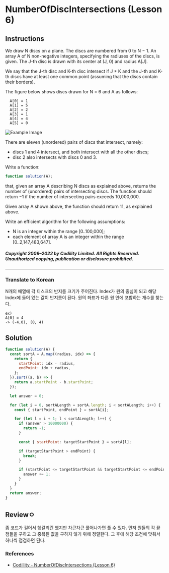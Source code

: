 # NumberOfDiscIntersections (Lesson 6)

## Instructions

We draw N discs on a plane. The discs are numbered from 0 to N − 1. An array A of N non-negative integers, specifying the radiuses of the discs, is given. The J-th disc is drawn with its center at (J, 0) and radius A[J].

We say that the J-th disc and K-th disc intersect if J ≠ K and the J-th and K-th discs have at least one common point (assuming that the discs contain their borders).

The figure below shows discs drawn for N = 6 and A as follows:

```
  A[0] = 1
  A[1] = 5
  A[2] = 2
  A[3] = 1
  A[4] = 4
  A[5] = 0
```

![Example Image](https://codility-frontend-prod.s3.amazonaws.com/media/task_static/number_of_disc_intersections/static/images/auto/0eed8918b13a735f4e396c9a87182a38.png)

There are eleven (unordered) pairs of discs that intersect, namely:

- discs 1 and 4 intersect, and both intersect with all the other discs;
- disc 2 also intersects with discs 0 and 3.

Write a function:

```js
function solution(A);
```

that, given an array A describing N discs as explained above, returns the number of (unordered) pairs of intersecting discs. The function should return −1 if the number of intersecting pairs exceeds 10,000,000.

Given array A shown above, the function should return 11, as explained above.

Write an efficient algorithm for the following assumptions:

- N is an integer within the range [0..100,000];
- each element of array A is an integer within the range [0..2,147,483,647].

##### Copyright 2009–2022 by Codility Limited. All Rights Reserved. Unauthorized copying, publication or disclosure prohibited.

---

### Translate to Korean

N개의 배열에 각 디스크의 반지름 크기가 주어진다. Index가 원의 중심이 되고 해당 Index에 들어 있는 값이 반지름이 된다. 원의 좌표가 다른 원 안에 포함하는 개수를 찾는다.

```
ex)
A[0] = 4
-> (-4,0), (0, 4)
```

## Solution

```js
function solution(A) {
  const sortA = A.map((radius, idx) => {
    return {
      startPoint: idx - radius,
      endPoint: idx + radius,
    };
  }).sort((a, b) => {
    return a.startPoint - b.startPoint;
  });

  let answer = 0;

  for (let i = 0, sortALength = sortA.length; i < sortALength; i++) {
    const { startPoint, endPoint } = sortA[i];

    for (let l = i + 1; l < sortALength; l++) {
      if (answer > 10000000) {
        return -1;
      }

      const { startPoint: targetStartPoint } = sortA[l];

      if (targetStartPoint > endPoint) {
        break;
      }

      if (startPoint <= targetStartPoint && targetStartPoint <= endPoint) {
        answer += 1;
      }
    }
  }
  return answer;
}
```

## Reviewㅇ

좀 코드가 길어서 헷갈리긴 했지만 차근차근 풀어나가면 풀 수 있다. 먼저 원들의 각 끝점들을 구하고 그 중복된 값을 구하지 않기 위해 정렬한다. 그 후에 해당 조건에 맞춰서 하나씩 점검하면 된다.

### References

- [Codillity - NumberOfDiscIntersections (Lesson 6)](https://app.codility.com/programmers/lessons/6-sorting/number_of_disc_intersections)
